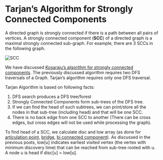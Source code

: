 # Tarjan’s Algorithm for Strongly Connected Components

A directed graph is strongly connected if there is a path between all pairs of vertices. A strongly connected component \(**SCC**\) of a directed graph is a maximal strongly connected sub-graph. For example, there are 3 SCCs in the following graph.  
 

![SCC](https://media.geeksforgeeks.org/wp-content/cdn-uploads/kosaraju.jpg)

We have discussed [Kosaraju’s algorithm for strongly connected components](kosarajus-algorithm.md). The previously discussed algorithm requires two DFS traversals of a Graph. Tarjan’s algorithm requires only one DFS traversal.

Tarjan Algorithm is based on following facts:   
1. DFS search produces a DFS tree/forest   
2. Strongly Connected Components form sub-trees of the DFS tree.   
3. If we can find the head of such subtrees, we can print/store all the nodes in that sub-tree \(including head\) and that will be one SCC.   
4. There is no back edge from one SCC to another \(There can be cross edges, but cross edges will not be used while processing the graph\).

To find head of a SCC, we calculate disc and low array \(as done for [articulation point](https://www.geeksforgeeks.org/articulation-points-or-cut-vertices-in-a-graph/), [bridge](https://www.geeksforgeeks.org/bridge-in-a-graph/), [bi connected component](https://www.geeksforgeeks.org/biconnectivity-in-a-graph/)\). As discussed in the previous posts, low\[u\] indicates earliest visited vertex \(the vertex with minimum discovery time\) that can be reached from sub-tree rooted with u. A node u is head if disc\[u\] = low\[u\].

